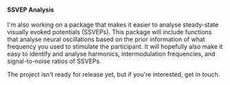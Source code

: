 #### **SSVEP Analysis** ####

I'm also working on a package that makes it easier to analyse
steady-state visually evoked potentials (SSVEPs). This package
will include functions that analyse neural oscillations based on
the prior information of what frequency you used to stimulate
the participant.
It will hopefully also make it easy to identify and analyse
harmonics, intermodulation frequencies, and signal-to-noise
ratios of SSVEPs.

The project isn't ready for release yet, but if you're
interested, get in touch.
